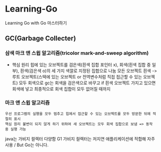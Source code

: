 # Learning-Go
Learning Go with Go 마스터하기


## GC(Garbage Collecter)

### 삼색 마크 앤 스윕 알고리즘(tricolor mark-and-sweep algorithm)
 * 핵심 원리
    힙에 있는 오브젝트를 검은색(흰색 집합 포인터 x), 회색(흰색 집합 중 일부), 흰색(검은색 o)의 세 가지 색깔로 지정된 집합으로 나눔
    모든 오브젝트 흰색 -> 루트 오브젝트(스택에 있는 오브젝트 or 전역변수처럼 직접 접근할 수 있는 오브젝트) 모두 회색으로
    gc는 회색을 검은색으로 바꾸고 if 흰색 오브젝트 가지고 있으면 회색에 넣고 최종적으로 회색 집합이 모두 없어질 때까지

### 마크 앤 스윕 알고리즘
    우선 프로그램의 실행을 모두 멈추고 힙에서 접근할 수 있는 오브젝트를 모두 방문한 뒤에 적절히 표시
    핵심 원리 불변이 되지 않게 하기 위하여 새 오브젝트는 모두 회색 집합으로 보냄 => 동작 중 실행 가능

java는 가비지 컬렉터 다양함 G1 가비지 컬렉터는 저지연 애플리케이션에 적합해 자주 사용 / But Go는 아니다.